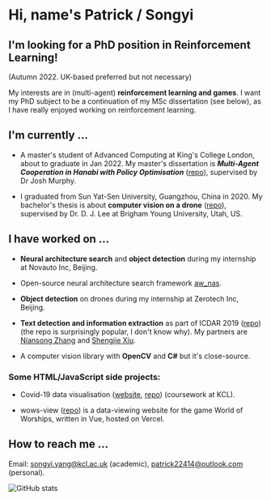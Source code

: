 # Hi, name's Patrick / Songyi
<!--
**patrick22414/patrick22414** is a ✨ _special_ ✨ repository because its `README.md` (this file) appears on your GitHub profile.

Here are some ideas to get you started:

- 🔭 I’m currently working on ...
- 🌱 I’m currently learning ...
- 👯 I’m looking to collaborate on ...
- 🤔 I’m looking for help with ...
- 💬 Ask me about ...
- 📫 How to reach me: ...
- 😄 Pronouns: ...
- ⚡ Fun fact: ...
-->

<!-- I now have a [personal blog site](https://patrick22414.substack.com/), currently in **BETA** cuz I'm too lazy. -->

## I'm looking for a PhD position in Reinforcement Learning!

(Autumn 2022. UK-based preferred but not necessary)

My interests are in (multi-agent) **reinforcement learning and games**. I want my PhD subject to be a continuation of my MSc dissertation (see below), as I have really enjoyed working on reinforcement learning.

## I'm currently ...

- A master's student of Advanced Computing at King's College London, about to graduate in Jan 2022. My master's dissertation is **_Multi-Agent Cooperation in Hanabi with Policy Optimisation_** ([repo](https://github.com/patrick22414/hanabi_project)), supervised by Dr Josh Murphy.

- I graduated from Sun Yat-Sen University, Guangzhou, China in 2020. My bachelor's thesis is about **computer vision on a drone** ([repo](https://github.com/patrick22414/drone-projects)), supervised by Dr. D. J. Lee at Brigham Young University, Utah, US.

## I have worked on ...

- **Neural architecture search** and **object detection** during my internship at Novauto Inc, Beijing.

- Open-source neural architecture search framework [aw_nas](https://github.com/walkerning/aw_nas).

- **Object detection** on drones during my internship at Zerotech Inc, Beijing.

- **Text detection and information extraction** as part of ICDAR 2019 ([repo](https://github.com/zzzDavid/ICDAR-2019-SROIE)) (the repo is surprisingly popular, I don't know why). My partners are [Niansong Zhang](https://github.com/zzzDavid) and [Shengjie Xiu](https://github.com/Michael-Xiu).

- A computer vision library with **OpenCV** and **C#** but it's close-source.

### Some HTML/JavaScript side projects:

- Covid-19 data visualisation ([website](https://patrick22414.github.io/coursework-sdv/), [repo](https://github.com/patrick22414/coursework-sdv)) (coursework at KCL).

- wows-view ([repo](https://github.com/patrick22414/wows-view)) is a data-viewing website for the game World of Worships, written in Vue, hosted on Vercel.

## How to reach me ...

Email: songyi.yang@kcl.ac.uk (academic), patrick22414@outlook.com (personal).

![GitHub stats](https://github-readme-stats.vercel.app/api?username=patrick22414&show_icons=true&theme=ayu-mirage)
